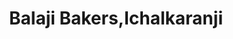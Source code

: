 ---
title: "Balaji Bakers,Ichalkaranji"
url: /ichalkaranji/balaji-bakers-ichalkaranji/
shop: Bäckerei
---